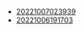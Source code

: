 - [20221007023939](/zet/20221007023939/README.md)
- [20221006191703](/zet/20221006191703/README.md)
